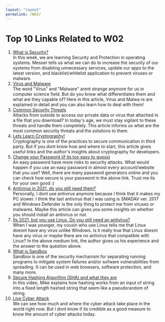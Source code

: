 ```yaml
---
layout: "layout"
permalink: /W02/
---
```


# Top 10 Links Related to W02

1. [What is Security?](https://youtube.com/watch?v=fAhvVqw_dus) <br>
   In this week, we are learning Security and Protection in operating systems. Messer tells us what    we can do to increase the security of our systems from disabling unnecessary services, update our   apps to the latest version, and blacklist/whitelist application to prevent viruses or malware.
2. [Virus and Malware](https://websecurity.digicert.com/security-topics/what-are-malware-viruses-spyware-and-cookies-and-what-differentiates-them) <br>
   The word "Virus" and "Malware" arent strange anymore for us in computer science field. But do you   know what differentiates them and what are they capable of? Here in this article, Virus and Malwa   re are explained in detail and you can also learn how to deal with them!
3. [Common Security Threats](https://blog.rsisecurity.com/top-10-network-security-threats/) <br>
   Attacks from outside to access our private data or virus that attached in a file that you download? In today's age, we must stay vigilant to these threats and handle them completely. This article informs us what are the most common security threats and the solutions to them.
4. [Lets Learn Cryptography!](https://medium.com/@vixentael/how-to-start-learning-cryptography-49e7d91b54a8) <br>
   Cryptography is one of the practices to secure communication in third party. But if you dont know   how and where to start, this article gives useful links and the author's insights about cryptography for developers.
5. [Change your Password (if its too easy to guess)](https://security.org/how-secure-is-my-password/) <br>
   An easy password have more risks to security attacks. What would happen if you use an easy password in almost every account/website that you use?  Well, there are many password generators online and you can check how secure is your password in the above link. Trust me its for your own good :)
6. [Antivirus in 2021, do you still need them?](https://windowscentral.com/do-you-need-pc-antivirus) <br>
   Personally, I dont use antivirus anymore because I think that it makes my PC slower. I think the    last antivirus that I was using is SMADAV ver. 2017 and Windows Defender is the only thing to protect me from viruses or malwares. Maybe this article can gives you some insights on whether you should install an antivirus or not. 
7. [Its 2021, but you use Linux. Do you still need an antivirus?](https://medium.com/@sunawang/technical-reeasons-why-linux-doesnt-need-antivirus-b5ef6aeb131b) <br>
   When I was younger, my cousin who use Linux tells me that Linux doesnt have any virus unlike Windows. Is it really true that Linux doesnt have any virus or maybe there are no antivirus that compatible with Linux? In the above medium link, the author gives us his experience and the answer to the question above.
8. [What is Sandbox](https://searchsecurity.techtarget.com/definition/sandbox) <br>
   Sandbox is one of the security mechanism for separating running programs to mitigate system failures and/or sofware vulnerabilities from spreading. It can be used in web browsers, software protection, and many more.
9. [Secure Hashing Algorithm (SHA) and what they are](https://youtube.com/watch?v=DMtFhACPnTY) <br>    In this video, Mike explains how hashing works from an input of string into a fixed length hashed   string that seem like a pseudorandom of string.
10. [Live Cyber Attack](https://threatmap.checkpoint.com) <br>
    We can see how much and where the cyber attack take place in the world right now. But I dont know if its credible as a good measure to know the amount of cyber attacks today.
